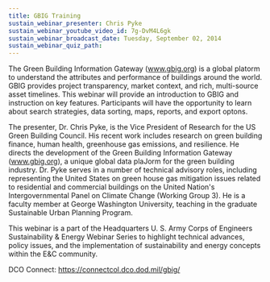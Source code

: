 ```yaml
---
title: GBIG Training
sustain_webinar_presenter: Chris Pyke
sustain_webinar_youtube_video_id: 7g-DvM4L6gk
sustain_webinar_broadcast_date: Tuesday, September 02, 2014
sustain_webinar_quiz_path:
---
```


The Green Building Information Gateway (www.gbig.org) is a global platorm to understand the attributes and performance of buildings around the world. GBIG provides project transparency, market context, and rich, multi­-source asset timelines. This webinar will provide an introduction to GBIG and instruction on key features. Participants will have the opportunity to learn about search strategies, data sorting, maps, reports, and export optons.

The presenter, Dr. Chris Pyke, is the Vice President of Research for the US Green Building Council. His recent work includes research on green building finance, human health, greenhouse gas emissions, and resilience. He directs the development of the Green Building Information Gateway (www.gbig.org), a unique global data plaJorm for the green building industry. Dr. Pyke serves in a number of technical advisory roles, including representing the United States on green house gas mitigation issues related to residential and commercial buildings on the United Nation's Intergovernmental Panel on Climate Change (Working Group 3). He is a faculty member at George Washington University, teaching in the graduate Sustainable Urban Planning Program.

This webinar is a part of the Headquarters U. S. Army Corps of Engineers Sustainability & Energy Webinar Series to highlight technical advances, policy issues, and the implementation of sustainability and energy concepts within the E&C community.

DCO Connect: https://connectcol.dco.dod.mil/gbig/
